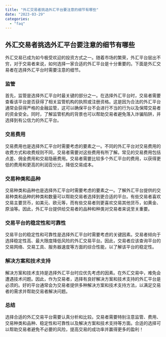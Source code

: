 ```yaml
---
title: "外汇交易者挑选外汇平台要注意的细节有哪些"
date: "2023-03-29"
categories: 
  - "faq"
---
```


## 外汇交易者挑选外汇平台要注意的细节有哪些

外汇交易已成为如今极受欢迎的投资方式之一。随着市场的繁荣，外汇平台层出不穷，对于交易者来说，如何选择一家合适的外汇平台是十分重要的。下面是外汇交易者在选择外汇平台时需要注意的细节。

### 监管

首先，监管是选择外汇平台时最关键的部分之一。在选择外汇平台时，交易者需要查看该平台是否获得了相关监管机构的执照或注册资格。这是因为合法的外汇平台通常会获得严格的金融监管，这可以确保平台不会进行不当的行为以及保障交易者的资金安全。同时，了解监管机构的背景也可以帮助交易者避免落入诈骗陷阱，并选择到有公信力的外汇平台。

### 交易费用

交易费用也是选择外汇平台时需要考虑的要素之一。不同的外汇平台对交易费用的收费方式和收费规则不同，交易者需要对这些费用有所了解。常见的交易费用包括点差、佣金费用和交易隐蔽费用。交易者需要比较多个外汇平台的费用，以获得更低的费用和更高的利润百分比，降低交易成本。

### 交易种类和品种

交易种类和品种也是选择外汇平台时需要考虑的要素之一。了解外汇平台提供的交易种类和品种的种类和数量可以帮助交易者选择到更合适的平台。有些交易者喜欢交易主要货币，如美元、欧元等，而有些交易者则更喜欢交易其他货币，如黄金、原油等。因此，外汇平台提供给交易者的品种和种类对交易者来说至关重要。

### 交易平台的稳定性和可靠性

交易平台的稳定性和可靠性是选择外汇平台时需要考虑的关键因素。交易者倾向于选择稳定性高、最大限度降低风险的外汇交易平台。因此，交易者应该查询平台的交易网络、交易工具、服务器速度等方面的综合性能，以了解该平台的稳定性。

### 解决方案和技术支持

解决方案和技术支持是选择外汇平台时应优先考虑的因素。在外汇交易中，难免会遭遇技术问题。因此，作为交易者，选择有良好解决方案和技术支持的外汇平台是必须的。好的平台通常会为交易者提供多种解决方案和技术支持方法，以满足交易者的需求并帮助交易者解决问题。

### 总结

选择合适的外汇交易平台需要认真分析和比较。交易者需要特别注意监管、费用、交易种类和品种、稳定性和可靠性以及解决方案和技术支持等方面。合适的选择可以帮助交易者避免不必要的风险，提高交易的成功率并赢得更多的盈利！
